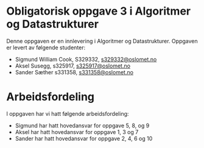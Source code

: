 # Obligatorisk oppgave 3 i Algoritmer og Datastrukturer

Denne oppgaven er en innlevering i Algoritmer og Datastrukturer. 
Oppgaven er levert av følgende studenter:
* Sigmund William Cook, S329332, s329332@oslomet.no
* Aksel Susegg, s325917, s325917@oslomet.no
* Sander Sæther s331358, s331358@oslomet.no

# Arbeidsfordeling

I oppgaven har vi hatt følgende arbeidsfordeling:
* Sigmund har hatt hovedansvar for oppgave 5, 8, og 9
* Aksel har hatt hovedansvar for oppgave 1, 3 og 7
* Sander har hatt hovedansvar for oppgave 2, 4, 6 og 10
